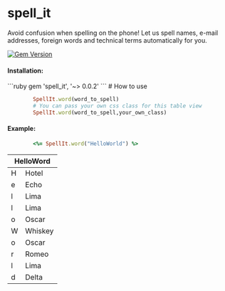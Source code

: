 # spell_it


Avoid confusion when spelling on the phone! Let us spell names, e-mail addresses, foreign words and technical terms automatically for you.

[![Gem Version](https://badge.fury.io/rb/spell_it.svg)](http://badge.fury.io/rb/spell_it-rails)

<h4>Installation:</h4>
```ruby
		gem 'spell_it', '~> 0.0.2'
```
# How to use

```ruby
		SpellIt.word(word_to_spell)
		# You can pass your own css class for this table view
		SpellIt.word(word_to_spell,your_own_class)
```		

<h4>Example:</h4>

```ruby
		<%= SpellIt.word("HelloWorld") %>
```


<div style="text-align:center">
<table class="spellWordTable">
<thead><tr><th colspan="2" style="text-align: center;">HelloWord</th></tr></thead>
<tbody>
<tr><td>H</td><td>Hotel</td></tr>
<tr><td>e</td><td>Echo</td></tr>
<tr><td>l</td><td>Lima</td></tr>
<tr><td>l</td><td>Lima</td></tr>
<tr><td>o</td><td>Oscar</td></tr>
<tr><td>W</td><td>Whiskey</td></tr>
<tr><td>o</td><td>Oscar</td></tr>
<tr><td>r</td><td>Romeo</td></tr>
<tr><td>l</td><td>Lima</td></tr>
<tr><td>d</td><td>Delta</td></tr>
</tbody>
</table>
</div>
